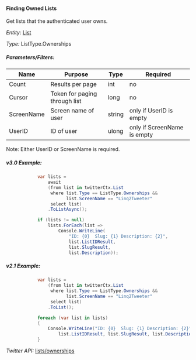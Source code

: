 #### Finding Owned Lists

Get lists that the authenticated user owns.

*Entity:* [List](../LINQ-to-Twitter-Entities/List-Entity.md)

*Type:* ListType.Ownerships

##### Parameters/Filters:

| Name | Purpose | Type | Required |
|------|---------|------|----------|
| Count | Results per page | int | no |
| Cursor | Token for paging through list | long | no |
| ScreenName | Screen name of user | string | only if UserID is empty |
| UserID | ID of user | ulong | only if ScreenName is empty |

Note: Either UserID or ScreenName is required.

##### v3.0 Example:

```c#
            var lists =
                await
                (from list in twitterCtx.List
                 where list.Type == ListType.Ownerships &&
                       list.ScreenName == "Linq2Tweeter"
                 select list)
                .ToListAsync();

            if (lists != null)
                lists.ForEach(list =>
                    Console.WriteLine(
                        "ID: {0}  Slug: {1} Description: {2}",
                        list.ListIDResult, 
                        list.SlugResult, 
                        list.Description));
```

##### v2.1 Example:

```c#
            var lists =
                (from list in twitterCtx.List
                 where list.Type == ListType.Ownerships &&
                       list.ScreenName == "Linq2Tweeter"
                 select list)
                .ToList();

            foreach (var list in lists)
            {
                Console.WriteLine("ID: {0}  Slug: {1} Description: {2}",
                    list.ListIDResult, list.SlugResult, list.Description);
            }
```

*Twitter API:* [lists/ownerships](https://developer.twitter.com/en/docs/accounts-and-users/create-manage-lists/api-reference/get-lists-ownerships)